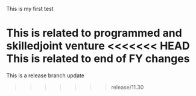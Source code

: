 This is my first test

This is related to programmed and skilledjoint venture
<<<<<<< HEAD
This is related to end of FY changes
=======

This is a release branch update
>>>>>>> release/11.30

